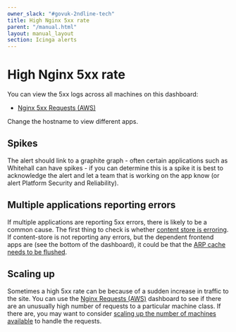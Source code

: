 ```yaml
---
owner_slack: "#govuk-2ndline-tech"
title: High Nginx 5xx rate
parent: "/manual.html"
layout: manual_layout
section: Icinga alerts
---
```


# High Nginx 5xx rate

You can view the 5xx logs across all machines on this dashboard:

- [Nginx 5xx Requests (AWS)][nginx-5xx-grafana-aws]

Change the hostname to view different apps.

## Spikes

The alert should link to a graphite graph - often certain applications
such as Whitehall can have spikes - if you can determine this is a spike
it is best to acknowledge the alert and let a team that is working on the app
know (or alert Platform Security and Reliability).

## Multiple applications reporting errors

If multiple applications are reporting 5xx errors, there is likely to be a common
cause. The first thing to check is whether [content store is erroring][content-store dashboard].
If content-store is not reporting any errors, but the dependent frontend apps are
(see the bottom of the dashboard), it could be that the [ARP cache needs to be flushed][arp cache flushing].

## Scaling up

Sometimes a high 5xx rate can be because of a sudden increase in traffic to the
site. You can use the [Nginx Requests (AWS)][nginx-requests] dashboard to see
if there are an unusually high number of requests to a particular machine
class. If there are, you may want to consider
[scaling up the number of machines available][scaling-up] to handle the requests.

[nginx-5xx-grafana-aws]: https://grafana.blue.production.govuk.digital/dashboard/file/nginx_requests.json?refresh=1m&orgId=1&var-Machines=All&var-Hostname=All&var-Status=5xx
[nginx-requests]: https://grafana.production.govuk.digital/dashboard/file/nginx_requests.json?refresh=1m&orgId=1&from=now-30m&to=now
[scaling-up]: /manual/auto-scaling-groups.html#manually-scaling
[content-store dashboard]: https://grafana.production.govuk.digital/dashboard/file/content-store.json?refresh=5s&orgId=1&from=now-6h&to=now
[arp cache flushing]: /manual/flush-the-arp-cache.html
